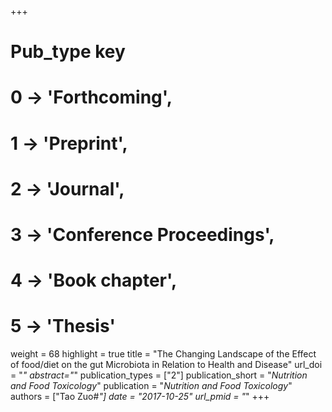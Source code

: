 +++
# Pub_type key
# 0 -> 'Forthcoming',
# 1 -> 'Preprint',
# 2 -> 'Journal',
# 3 -> 'Conference Proceedings',
# 4 -> 'Book chapter',
# 5 -> 'Thesis'

weight = 68
highlight = true
title = "The Changing Landscape of the Effect of food/diet on the gut Microbiota in Relation to Health and Disease"
url_doi = "*"
abstract="*"
publication_types = ["2"]
publication_short = "*Nutrition and Food Toxicology*"
publication = "*Nutrition and Food Toxicology*"
authors = ["Tao Zuo#*"]
date = "2017-10-25"
url_pmid = "*"
+++
